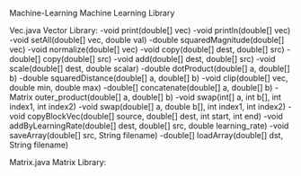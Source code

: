 Machine-Learning
Machine Learning Library

Vec.java
Vector Library:
-void print(double[] vec)
-void println(double[] vec)
-void setAll(double[] vec, double val)
-double squaredMagnitude(double[] vec)
-void normalize(double[] vec)
-void copy(double[] dest, double[] src)
-double[] copy(double[] src)
-void add(double[] dest, double[] src)
-void scale(double[] dest, double scalar)
-double dotProduct(double[] a, double[] b)
-double squaredDistance(double[] a, double[] b)
-void clip(double[] vec, double min, double max)
-double[] concatenate(double[] a, double[] b)
-Matrix outer_product(double[] a, double[] b)
-void swap(int[] a, int b[], int index1, int index2)
-void swap(double[] a, double b[], int index1, int index2)
-void copyBlockVec(double[] source, double[] dest, int start, int end)
-void addByLearningRate(double[] dest, double[] src, double learning_rate)
-void saveArray(double[] src, String filename)
-double[] loadArray(double[] dst, String filename)

Matrix.java
Matrix Library: